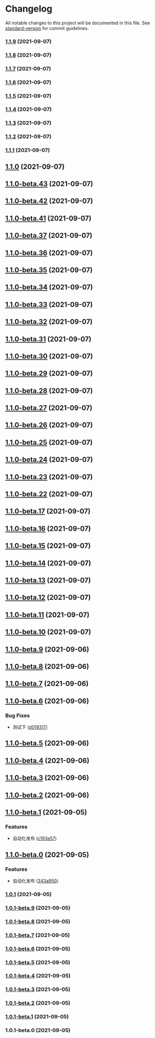 # Changelog

All notable changes to this project will be documented in this file. See [standard-version](https://github.com/conventional-changelog/standard-version) for commit guidelines.

### [1.1.9](https://github.com/crycime/sam_cli/compare/v1.1.8...v1.1.9) (2021-09-07)

### [1.1.8](https://github.com/crycime/sam_cli/compare/v1.1.7...v1.1.8) (2021-09-07)

### [1.1.7](https://github.com/crycime/sam_cli/compare/v1.1.6...v1.1.7) (2021-09-07)

### [1.1.6](https://github.com/crycime/sam_cli/compare/v1.1.5...v1.1.6) (2021-09-07)

### [1.1.5](https://github.com/crycime/sam_cli/compare/v1.1.4...v1.1.5) (2021-09-07)

### [1.1.4](https://github.com/crycime/sam_cli/compare/v1.1.3...v1.1.4) (2021-09-07)

### [1.1.3](https://github.com/crycime/sam_cli/compare/v1.1.2...v1.1.3) (2021-09-07)

### [1.1.2](https://github.com/crycime/sam_cli/compare/v1.1.1...v1.1.2) (2021-09-07)

### [1.1.1](https://github.com/crycime/sam_cli/compare/v1.1.0...v1.1.1) (2021-09-07)

## [1.1.0](https://github.com/crycime/sam_cli/compare/v1.1.0-beta.43...v1.1.0) (2021-09-07)

## [1.1.0-beta.43](https://github.com/crycime/sam_cli/compare/v1.1.0-beta.42...v1.1.0-beta.43) (2021-09-07)

## [1.1.0-beta.42](https://github.com/crycime/sam_cli/compare/v1.1.0-beta.41...v1.1.0-beta.42) (2021-09-07)

## [1.1.0-beta.41](https://github.com/crycime/sam_cli/compare/v1.1.0-beta.37...v1.1.0-beta.41) (2021-09-07)

## [1.1.0-beta.37](https://github.com/crycime/sam_cli/compare/v1.1.0-beta.36...v1.1.0-beta.37) (2021-09-07)

## [1.1.0-beta.36](https://github.com/crycime/sam_cli/compare/v1.1.0-beta.35...v1.1.0-beta.36) (2021-09-07)

## [1.1.0-beta.35](https://github.com/crycime/sam_cli/compare/v1.1.0-beta.34...v1.1.0-beta.35) (2021-09-07)

## [1.1.0-beta.34](https://github.com/crycime/sam_cli/compare/v1.1.0-beta.33...v1.1.0-beta.34) (2021-09-07)

## [1.1.0-beta.33](https://github.com/crycime/sam_cli/compare/v1.1.0-beta.32...v1.1.0-beta.33) (2021-09-07)

## [1.1.0-beta.32](https://github.com/crycime/sam_cli/compare/v1.1.0-beta.31...v1.1.0-beta.32) (2021-09-07)

## [1.1.0-beta.31](https://github.com/crycime/sam_cli/compare/v1.1.0-beta.30...v1.1.0-beta.31) (2021-09-07)

## [1.1.0-beta.30](https://github.com/crycime/sam_cli/compare/v1.1.0-beta.29...v1.1.0-beta.30) (2021-09-07)

## [1.1.0-beta.29](https://github.com/crycime/sam_cli/compare/v1.1.0-beta.28...v1.1.0-beta.29) (2021-09-07)

## [1.1.0-beta.28](https://github.com/crycime/sam_cli/compare/v1.1.0-beta.27...v1.1.0-beta.28) (2021-09-07)

## [1.1.0-beta.27](https://github.com/crycime/sam_cli/compare/v1.1.0-beta.26...v1.1.0-beta.27) (2021-09-07)

## [1.1.0-beta.26](https://github.com/crycime/sam_cli/compare/v1.1.0-beta.25...v1.1.0-beta.26) (2021-09-07)

## [1.1.0-beta.25](https://github.com/crycime/sam_cli/compare/v1.1.0-beta.10...v1.1.0-beta.25) (2021-09-07)

## [1.1.0-beta.24](https://github.com/crycime/sam_cli/compare/v1.1.0-beta.10...v1.1.0-beta.24) (2021-09-07)

## [1.1.0-beta.23](https://github.com/crycime/sam_cli/compare/v1.1.0-beta.10...v1.1.0-beta.23) (2021-09-07)

## [1.1.0-beta.22](https://github.com/crycime/sam_cli/compare/v1.1.0-beta.10...v1.1.0-beta.22) (2021-09-07)

## [1.1.0-beta.17](https://github.com/crycime/sam_cli/compare/v1.1.0-beta.10...v1.1.0-beta.17) (2021-09-07)

## [1.1.0-beta.16](https://github.com/crycime/sam_cli/compare/v1.1.0-beta.10...v1.1.0-beta.16) (2021-09-07)

## [1.1.0-beta.15](https://github.com/crycime/sam_cli/compare/v1.1.0-beta.10...v1.1.0-beta.15) (2021-09-07)

## [1.1.0-beta.14](https://github.com/crycime/sam_cli/compare/v1.1.0-beta.10...v1.1.0-beta.14) (2021-09-07)

## [1.1.0-beta.13](https://github.com/crycime/sam_cli/compare/v1.1.0-beta.10...v1.1.0-beta.13) (2021-09-07)

## [1.1.0-beta.12](https://github.com/crycime/sam_cli/compare/v1.1.0-beta.10...v1.1.0-beta.12) (2021-09-07)

## [1.1.0-beta.11](https://github.com/crycime/sam_cli/compare/v1.1.0-beta.10...v1.1.0-beta.11) (2021-09-07)

## [1.1.0-beta.10](https://github.com/crycime/sam_cli/compare/v1.1.0-beta.9...v1.1.0-beta.10) (2021-09-07)

## [1.1.0-beta.9](https://github.com/crycime/sam_cli/compare/v1.1.0-beta.8...v1.1.0-beta.9) (2021-09-06)

## [1.1.0-beta.8](https://github.com/crycime/sam_cli/compare/v1.1.0-beta.7...v1.1.0-beta.8) (2021-09-06)

## [1.1.0-beta.7](https://github.com/crycime/sam_cli/compare/v1.1.0-beta.6...v1.1.0-beta.7) (2021-09-06)

## [1.1.0-beta.6](https://github.com/crycime/sam_cli/compare/v1.1.0-beta.5...v1.1.0-beta.6) (2021-09-06)


### Bug Fixes

* 测试下 ([d019317](https://github.com/crycime/sam_cli/commit/d019317c52f8bb9ffb106256c3f7e12c180c9c23))

## [1.1.0-beta.5](https://github.com/crycime/sam_cli/compare/v1.1.0-beta.4...v1.1.0-beta.5) (2021-09-06)

## [1.1.0-beta.4](https://github.com/crycime/sam_cli/compare/v1.1.0-beta.3...v1.1.0-beta.4) (2021-09-06)

## [1.1.0-beta.3](https://github.com/crycime/sam_cli/compare/v1.1.0-beta.2...v1.1.0-beta.3) (2021-09-06)

## [1.1.0-beta.2](https://github.com/crycime/sam_cli/compare/v1.1.0-beta.1...v1.1.0-beta.2) (2021-09-06)

## [1.1.0-beta.1](https://github.com/crycime/sam_cli/compare/v1.1.0-beta.0...v1.1.0-beta.1) (2021-09-05)


### Features

* 自动化发布 ([c193e57](https://github.com/crycime/sam_cli/commit/c193e57f532024f7a1767f344f44aaea7a1c3274))

## [1.1.0-beta.0](https://github.com/crycime/sam_cli/compare/v1.0.1-beta.9...v1.1.0-beta.0) (2021-09-05)


### Features

* 自动化发布 ([343a950](https://github.com/crycime/sam_cli/commit/343a950a500a2c56b4d0ce51ff167bb97f1eccf3))

### [1.0.1](https://github.com/crycime/sam_cli/compare/v1.0.1-beta.9...v1.0.1) (2021-09-05)

### [1.0.1-beta.9](https://github.com/crycime/sam_cli/compare/v1.0.1-beta.8...v1.0.1-beta.9) (2021-09-05)

### [1.0.1-beta.8](https://github.com/crycime/sam_cli/compare/v1.0.1-beta.7...v1.0.1-beta.8) (2021-09-05)

### [1.0.1-beta.7](https://github.com/crycime/sam_cli/compare/v1.0.1-beta.6...v1.0.1-beta.7) (2021-09-05)

### [1.0.1-beta.6](https://github.com/crycime/sam_cli/compare/v1.0.1-beta.5...v1.0.1-beta.6) (2021-09-05)

### [1.0.1-beta.5](https://github.com/crycime/sam_cli/compare/v1.0.1-beta.4...v1.0.1-beta.5) (2021-09-05)

### [1.0.1-beta.4](https://github.com/crycime/sam_cli/compare/v1.0.1-beta.3...v1.0.1-beta.4) (2021-09-05)

### [1.0.1-beta.3](https://github.com/crycime/sam_cli/compare/v1.0.1-beta.2...v1.0.1-beta.3) (2021-09-05)

### [1.0.1-beta.2](https://github.com/crycime/sam_cli/compare/v1.0.1-beta.1...v1.0.1-beta.2) (2021-09-05)

### [1.0.1-beta.1](https://github.com/crycime/sam_cli/compare/v1.0.1-beta.0...v1.0.1-beta.1) (2021-09-05)

### 1.0.1-beta.0 (2021-09-05)
